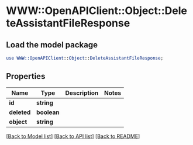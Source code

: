 # WWW::OpenAPIClient::Object::DeleteAssistantFileResponse

## Load the model package
```perl
use WWW::OpenAPIClient::Object::DeleteAssistantFileResponse;
```

## Properties
Name | Type | Description | Notes
------------ | ------------- | ------------- | -------------
**id** | **string** |  | 
**deleted** | **boolean** |  | 
**object** | **string** |  | 

[[Back to Model list]](../README.md#documentation-for-models) [[Back to API list]](../README.md#documentation-for-api-endpoints) [[Back to README]](../README.md)


